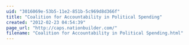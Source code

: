 ```yaml
---
uid: "3016069e-53b5-11e2-851b-5c969d8d366f"
title: "Coalition for Accountability in Political Spending"
created: "2012-02-23 04:54:39"
page_url: "http://caps.nationbuilder.com/"
filename: "Coalition for Accountability in Political Spending.html"
---
```

